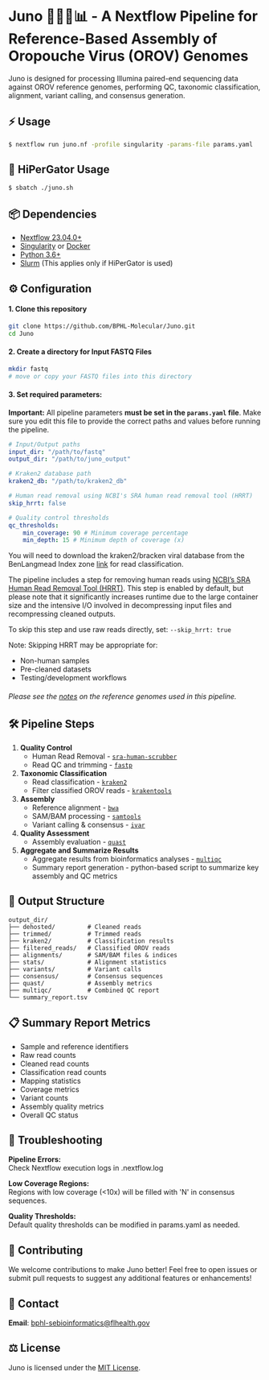 # Juno 🦟🦠🧬📊 - A Nextflow Pipeline for Reference-Based Assembly of Oropouche Virus (OROV) Genomes

Juno is designed for processing Illumina paired-end sequencing data against OROV reference genomes, performing QC, taxonomic classification, alignment, variant calling, and consensus generation.

## ⚡ Usage
```bash
$ nextflow run juno.nf -profile singularity -params-file params.yaml
```

## 🐊 HiPerGator Usage
```bash
$ sbatch ./juno.sh
```

## 📦 Dependencies
- [Nextflow 23.04.0+](https://www.nextflow.io/docs/latest/install.html)
- [Singularity](https://docs.sylabs.io/guides/latest/user-guide/quick_start.html#quick-installation-steps) or [Docker](https://docs.docker.com/engine/install/)
- [Python 3.6+](https://docs.python.org/3/using/unix.html)
- [Slurm](https://slurm.schedmd.com/documentation.html) (This applies only if HiPerGator is used)

## ⚙️ Configuration

#### 1. Clone this repository

```bash
git clone https://github.com/BPHL-Molecular/Juno.git
cd Juno
```

#### 2. Create a directory for Input FASTQ Files

```bash
mkdir fastq
# move or copy your FASTQ files into this directory
```

#### 3. Set required parameters:
**Important:** All pipeline parameters **must be set in the `params.yaml` file**. Make sure you edit this file to provide the correct paths and values before running the pipeline. 

```yaml
# Input/Output paths
input_dir: "/path/to/fastq"
output_dir: "/path/to/juno_output"

# Kraken2 database path
kraken2_db: "/path/to/kraken2_db"

# Human read removal using NCBI's SRA human read removal tool (HRRT)
skip_hrrt: false

# Quality control thresholds
qc_thresholds:
    min_coverage: 90 # Minimum coverage percentage
    min_depth: 15 # Minimum depth of coverage (x)
```

You will need to download the kraken2/bracken viral database from the BenLangmead Index zone [link](https://benlangmead.github.io/aws-indexes/k2) for read classification.

The pipeline includes a step for removing human reads using [NCBI’s SRA Human Read Removal Tool (HRRT)](https://ncbiinsights.ncbi.nlm.nih.gov/2023/02/02/scrubbing-human-sequences-sra-submissions/). This step is enabled by default, but please note that it significantly increases runtime due to the large container size and the intensive I/O involved in decompressing input files and recompressing cleaned outputs.

To skip this step and use raw reads directly, set: ```--skip_hrrt: true```

Note: Skipping HRRT may be appropriate for:
- Non-human samples
- Pre-cleaned datasets
- Testing/development workflows

###### Please see the [notes](https://github.com/BPHL-Molecular/Juno/tree/main/references) on the reference genomes used in this pipeline.

## 🛠️ Pipeline Steps
1. **Quality Control**
   - Human Read Removal - [`sra-human-scrubber`](https://github.com/ncbi/sra-human-scrubber)
   - Read QC and trimming - [`fastp`](https://github.com/OpenGene/fastp)
2. **Taxonomic Classification**
   - Read classification - [`kraken2`](https://github.com/DerrickWood/kraken2)
   - Filter classified OROV reads - [`krakentools`](https://github.com/jenniferlu717/KrakenTools)
3. **Assembly**
   - Reference alignment - [`bwa`](https://github.com/lh3/bwa)
   - SAM/BAM processing - [`samtools`](https://github.com/samtools/samtools)
   - Variant calling & consensus - [`ivar`](https://github.com/andersen-lab/ivar)
4. **Quality Assessment**
   - Assembly evaluation - [`quast`](https://github.com/ablab/quast)
5. **Aggregate and Summarize Results**
   - Aggregate results from bioinformatics analyses - [`multiqc`](https://github.com/MultiQC/MultiQC)
   - Summary report generation - python-based script to summarize key assembly and QC metrics

## 📂 Output Structure
```
output_dir/
├── dehosted/         # Cleaned reads
├── trimmed/          # Trimmed reads
├── kraken2/          # Classification results
├── filtered_reads/   # Classified OROV reads
├── alignments/       # SAM/BAM files & indices
├── stats/            # Alignment statistics
├── variants/         # Variant calls
├── consensus/        # Consensus sequences
├── quast/            # Assembly metrics
├── multiqc/          # Combined QC report
└── summary_report.tsv
```

## 📋 Summary Report Metrics
- Sample and reference identifiers
- Raw read counts
- Cleaned read counts
- Classification read counts
- Mapping statistics
- Coverage metrics
- Variant counts
- Assembly quality metrics
- Overall QC status

## 🐛 Troubleshooting
**Pipeline Errors:**  
   Check Nextflow execution logs in .nextflow.log 
   
**Low Coverage Regions:**  
   Regions with low coverage (<10x) will be filled with 'N' in consensus sequences.
   
**Quality Thresholds:**  
   Default quality thresholds can be modified in params.yaml as needed.

## 🤝 Contributing
We welcome contributions to make Juno better! Feel free to open issues or submit pull requests to suggest any additional features or enhancements!

## 📧 Contact
**Email**: bphl-sebioinformatics@flhealth.gov

## ⚖️ License
Juno is licensed under the [MIT License](LICENSE).
